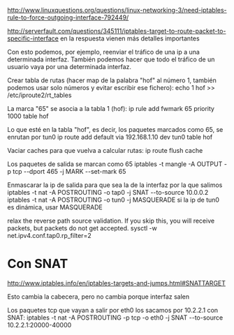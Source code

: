 http://www.linuxquestions.org/questions/linux-networking-3/need-iptables-rule-to-force-outgoing-interface-792449/

http://serverfault.com/questions/345111/iptables-target-to-route-packet-to-specific-interface
  en la respuesta vienen más detalles importantes

Con esto podemos, por ejemplo, reenviar el tráfico de una ip a una determinada interfaz.
También podemos hacer que todo el tráfico de un usuario vaya por una determinada interfaz.



Crear tabla de rutas (hacer map de la palabra "hof" al número 1, también podemos usar solo números y evitar escribir ese fichero):
echo 1 hof >> /etc/iproute2/rt_tables

La marca "65" se asocia a la tabla 1 (hof):
ip rule add fwmark 65 priority 1000 table hof

Lo que esté en la tabla "hof", es decir, los paquetes marcados como 65, se enrutan por tun0
ip route add default via 192.168.1.10 dev tun0 table hof

Vaciar caches para que vuelva a calcular rutas:
ip route flush cache

Los paquetes de salida se marcan como 65
iptables -t mangle -A OUTPUT -p tcp --dport 465 -j MARK --set-mark 65

Enmascarar la ip de salida para que sea la de la interfaz por la que salimos
iptables -t nat -A POSTROUTING -o tap0 -j SNAT --to-source 10.0.0.2
iptables -t nat -A POSTROUTING -o tun0 -j MASQUERADE
  si la ip de tun0 es dinámica, usar MASQUERADE

relax the reverse path source validation. If you skip this, you will receive packets, but packets do not get accepted.
sysctl -w net.ipv4.conf.tap0.rp_filter=2


# Con SNAT
http://www.iptables.info/en/iptables-targets-and-jumps.html#SNATTARGET

Esto cambia la cabecera, pero no cambia porque interfaz salen

Los paquetes tcp que vayan a salir por eth0 los sacamos por 10.2.2.1 con SNAT:
iptables -t nat -A POSTROUTING -p tcp -o eth0 -j SNAT --to-source 10.2.2.1:20000-40000
